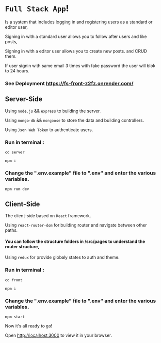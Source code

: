 # `Full Stack App`!

Is a system that includes logging in and registering users as a standard or editor user,

Signing in with a standard user allows you to follow after users and like posts,

Signing in with a editor user allows you to create new posts. and CRUD them.

If user signin with same email 3 times with fake password the user will blok to 24 hours.

### See Deployment https://fs-front-z2fz.onrender.com/

## Server-Side

Using `node.js` && `express` to building the server.

Using `mongo-db` && `mongoose` to store the data and building controllers.

Using `Json Web Token` to authenticate users.

### Run in terminal :

```
cd server
```

```
npm i
```
### Change the ".env.example" file to ".env" and enter the various variables.
```
npm run dev
```


## Client-Side

The client-side based on `React` framework.

Using `react-router-dom` for building router and navigate between other paths.

#### You can follow the structure folders in /src/pages to understand the router structure,

Using `redux` for provide globaly states to auth and theme.

### Run in terminal :

```
cd front
```

```
npm i
```
### Change the ".env.example" file to ".env" and enter the various variables.

```
npm start
```

Now it's all ready to go!

Open [http://localhost:3000](http://localhost:3000) to view it in your browser.
